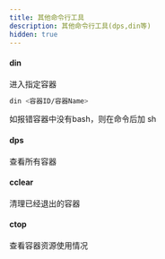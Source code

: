```yaml
---
title: 其他命令行工具
description: 其他命令行工具(dps,din等)
hidden: true
---
```


#### din

进入指定容器

```bash
din <容器ID/容器Name> 
```


如报错容器中没有bash，则在命令后加 sh


#### dps

查看所有容器

#### cclear

清理已经退出的容器

#### ctop

查看容器资源使用情况